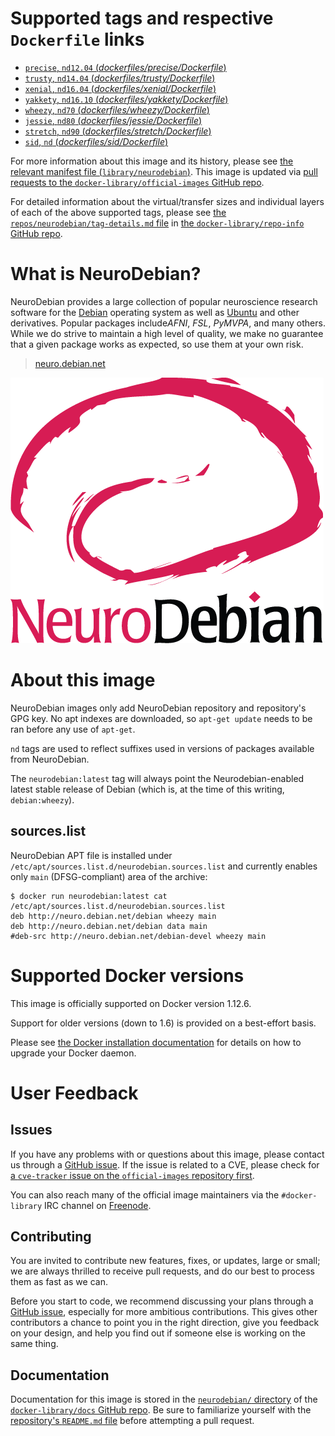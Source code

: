 # Supported tags and respective `Dockerfile` links

-	[`precise`, `nd12.04` (*dockerfiles/precise/Dockerfile*)](https://github.com/neurodebian/dockerfiles/blob/383ae2cf242d4737e813d42c402315c3a8cd4569/dockerfiles/precise/Dockerfile)
-	[`trusty`, `nd14.04` (*dockerfiles/trusty/Dockerfile*)](https://github.com/neurodebian/dockerfiles/blob/383ae2cf242d4737e813d42c402315c3a8cd4569/dockerfiles/trusty/Dockerfile)
-	[`xenial`, `nd16.04` (*dockerfiles/xenial/Dockerfile*)](https://github.com/neurodebian/dockerfiles/blob/383ae2cf242d4737e813d42c402315c3a8cd4569/dockerfiles/xenial/Dockerfile)
-	[`yakkety`, `nd16.10` (*dockerfiles/yakkety/Dockerfile*)](https://github.com/neurodebian/dockerfiles/blob/383ae2cf242d4737e813d42c402315c3a8cd4569/dockerfiles/yakkety/Dockerfile)
-	[`wheezy`, `nd70` (*dockerfiles/wheezy/Dockerfile*)](https://github.com/neurodebian/dockerfiles/blob/383ae2cf242d4737e813d42c402315c3a8cd4569/dockerfiles/wheezy/Dockerfile)
-	[`jessie`, `nd80` (*dockerfiles/jessie/Dockerfile*)](https://github.com/neurodebian/dockerfiles/blob/383ae2cf242d4737e813d42c402315c3a8cd4569/dockerfiles/jessie/Dockerfile)
-	[`stretch`, `nd90` (*dockerfiles/stretch/Dockerfile*)](https://github.com/neurodebian/dockerfiles/blob/383ae2cf242d4737e813d42c402315c3a8cd4569/dockerfiles/stretch/Dockerfile)
-	[`sid`, `nd` (*dockerfiles/sid/Dockerfile*)](https://github.com/neurodebian/dockerfiles/blob/383ae2cf242d4737e813d42c402315c3a8cd4569/dockerfiles/sid/Dockerfile)

For more information about this image and its history, please see [the relevant manifest file (`library/neurodebian`)](https://github.com/docker-library/official-images/blob/master/library/neurodebian). This image is updated via [pull requests to the `docker-library/official-images` GitHub repo](https://github.com/docker-library/official-images/pulls?q=label%3Alibrary%2Fneurodebian).

For detailed information about the virtual/transfer sizes and individual layers of each of the above supported tags, please see [the `repos/neurodebian/tag-details.md` file](https://github.com/docker-library/repo-info/blob/master/repos/neurodebian/tag-details.md) in [the `docker-library/repo-info` GitHub repo](https://github.com/docker-library/repo-info).

# What is NeuroDebian?

NeuroDebian provides a large collection of popular neuroscience research software for the [Debian](http://www.debian.org) operating system as well as [Ubuntu](http://www.ubuntu.com) and other derivatives. Popular packages include*AFNI*, *FSL*, *PyMVPA*, and many others. While we do strive to maintain a high level of quality, we make no guarantee that a given package works as expected, so use them at your own risk.

> [neuro.debian.net](http://neuro.debian.net/)

![logo](https://raw.githubusercontent.com/docker-library/docs/90ee9ce81aa27322936d7faf585ffc45b7def890/neurodebian/logo.png)

# About this image

NeuroDebian images only add NeuroDebian repository and repository's GPG key. No apt indexes are downloaded, so `apt-get update` needs to be ran before any use of `apt-get`.

`nd` tags are used to reflect suffixes used in versions of packages available from NeuroDebian.

The `neurodebian:latest` tag will always point the Neurodebian-enabled latest stable release of Debian (which is, at the time of this writing, `debian:wheezy`).

## sources.list

NeuroDebian APT file is installed under `/etc/apt/sources.list.d/neurodebian.sources.list` and currently enables only `main` (DFSG-compliant) area of the archive:

```console
$ docker run neurodebian:latest cat /etc/apt/sources.list.d/neurodebian.sources.list
deb http://neuro.debian.net/debian wheezy main
deb http://neuro.debian.net/debian data main
#deb-src http://neuro.debian.net/debian-devel wheezy main
```

# Supported Docker versions

This image is officially supported on Docker version 1.12.6.

Support for older versions (down to 1.6) is provided on a best-effort basis.

Please see [the Docker installation documentation](https://docs.docker.com/installation/) for details on how to upgrade your Docker daemon.

# User Feedback

## Issues

If you have any problems with or questions about this image, please contact us through a [GitHub issue](https://github.com/neurodebian/dockerfiles/issues). If the issue is related to a CVE, please check for [a `cve-tracker` issue on the `official-images` repository first](https://github.com/docker-library/official-images/issues?q=label%3Acve-tracker).

You can also reach many of the official image maintainers via the `#docker-library` IRC channel on [Freenode](https://freenode.net).

## Contributing

You are invited to contribute new features, fixes, or updates, large or small; we are always thrilled to receive pull requests, and do our best to process them as fast as we can.

Before you start to code, we recommend discussing your plans through a [GitHub issue](https://github.com/neurodebian/dockerfiles/issues), especially for more ambitious contributions. This gives other contributors a chance to point you in the right direction, give you feedback on your design, and help you find out if someone else is working on the same thing.

## Documentation

Documentation for this image is stored in the [`neurodebian/` directory](https://github.com/docker-library/docs/tree/master/neurodebian) of the [`docker-library/docs` GitHub repo](https://github.com/docker-library/docs). Be sure to familiarize yourself with the [repository's `README.md` file](https://github.com/docker-library/docs/blob/master/README.md) before attempting a pull request.
